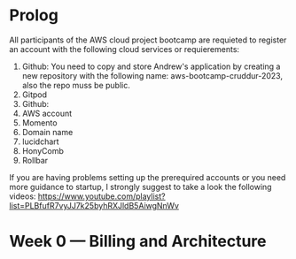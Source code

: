 # Prolog
All participants of the AWS cloud project bootcamp are requieted to register an account with the following cloud services or requierements:

1. Github: You need to copy and store Andrew's application by creating a new repository with the following name: aws-bootcamp-cruddur-2023, also the repo muss be public.
2. Gitpod
4. Github:
5. AWS account
6. Momento
7. Domain name
8. lucidchart
9. HonyComb
10. Rollbar

If you are having problems setting up the prerequired accounts or you need more guidance to startup, I strongly suggest to take a look the following videos: https://www.youtube.com/playlist?list=PLBfufR7vyJJ7k25byhRXJldB5AiwgNnWv

# Week 0 — Billing and Architecture
